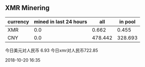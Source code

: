 ## XMR Minering

|currency|mined in last 24 hours|all|in pool|
|---|---|---|---|
|XMR|0.0|0.662|0.455|
|CNY|0.0|478.442|328.693|

今日美元对人民币 6.93	今日xmr对人民币722.85


2018-10-20 16:35